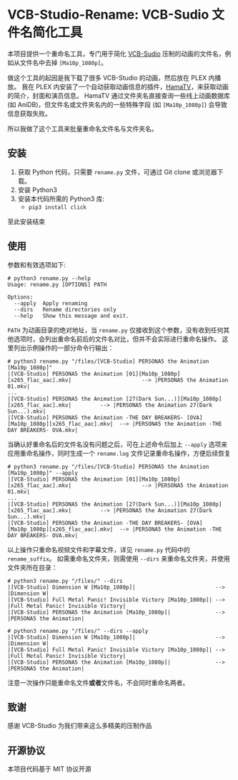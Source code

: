 
# VCB-Studio-Rename: VCB-Sudio 文件名简化工具

本项目提供一个重命名工具，专门用于简化 [VCB-Sudio](https://vcb-s.com) 压制的动画的文件名，例如从文件名中去掉 `[Ma10p_1080p]`。

做这个工具的起因是我下载了很多 VCB-Studio 的动画，然后放在 PLEX 内播放。
我在 PLEX 内安装了一个自动获取动画信息的插件，[HamaTV](https://github.com/ZeroQI/Hama.bundle)，来获取动画的简介，封面和演员信息。
HamaTV 通过文件夹名直接查询一些线上动画数据库 (如 AniDB)，但文件名或文件夹名内的一些特殊字段 (如 `[Ma10p_1080p]`) 会导致信息获取失败。

所以我做了这个工具来批量重命名文件名与文件夹名。

## 安装

1. 获取 Python 代码，只需要 `rename.py` 文件，可通过 Git clone 或浏览器下载。
2. 安装 Python3
3. 安装本代码所需的 Python3 库:
   - `pip3 install click`

至此安装结束

## 使用

参数和有效选项如下:

```shell
# python3 rename.py --help
Usage: rename.py [OPTIONS] PATH

Options:
  --apply  Apply renaming
  --dirs   Rename directories only
  --help   Show this message and exit.
```

`PATH` 为动画目录的绝对地址，当 `rename.py` 仅接收到这个参数，没有收到任何其他选项时，会列出重命名前后的文件名对比，但并不会实际进行重命名操作。
这里列出示例操作的一部分命令行输出：

```shell
# python3 rename.py "/files/[VCB-Studio] PERSONA5 the Animation [Ma10p_1080p]"
|[VCB-Studio] PERSONA5 the Animation [01][Ma10p_1080p][x265_flac_aac].mkv|                      --> |PERSONA5 the Animation 01.mkv|
...
|[VCB-Studio] PERSONA5 the Animation [27(Dark Sun...)][Ma10p_1080p][x265_flac_aac].mkv|         --> |PERSONA5 the Animation 27(Dark Sun...).mkv|
|[VCB-Studio] PERSONA5 the Animation -THE DAY BREAKERS- [OVA][Ma10p_1080p][x265_flac_aac].mkv|  --> |PERSONA5 the Animation -THE DAY BREAKERS- OVA.mkv|

```

当确认好重命名后的文件名没有问题之后，可在上述命令后加上 `--apply` 选项来应用重命名操作，同时生成一个 `rename.log` 文件记录重命名操作，方便后续恢复

```shell
# python3 rename.py "/files/[VCB-Studio] PERSONA5 the Animation [Ma10p_1080p]" --apply
|[VCB-Studio] PERSONA5 the Animation [01][Ma10p_1080p][x265_flac_aac].mkv|                      --> |PERSONA5 the Animation 01.mkv|
...
|[VCB-Studio] PERSONA5 the Animation [27(Dark Sun...)][Ma10p_1080p][x265_flac_aac].mkv|         --> |PERSONA5 the Animation 27(Dark Sun...).mkv|
|[VCB-Studio] PERSONA5 the Animation -THE DAY BREAKERS- [OVA][Ma10p_1080p][x265_flac_aac].mkv|  --> |PERSONA5 the Animation -THE DAY BREAKERS- OVA.mkv|
```

以上操作只重命名视频文件和字幕文件，详见 `rename.py` 代码中的 `rename_suffix`。
如需重命名文件夹，则需使用 `--dirs` 来重命名文件夹，并使用文件夹所在目录：

```shell
# python3 rename.py "/files/" --dirs
|[VCB-Studio] Dimension W [Ma10p_1080p]|                         --> |Dimension W|
|[VCB-Studio] Full Metal Panic! Invisible Victory [Ma10p_1080p]| --> |Full Metal Panic! Invisible Victory|
|[VCB-Studio] PERSONA5 the Animation [Ma10p_1080p]|              --> |PERSONA5 the Animation|

# python3 rename.py "/files/" --dirs --apply
|[VCB-Studio] Dimension W [Ma10p_1080p]|                         --> |Dimension W|
|[VCB-Studio] Full Metal Panic! Invisible Victory [Ma10p_1080p]| --> |Full Metal Panic! Invisible Victory|
|[VCB-Studio] PERSONA5 the Animation [Ma10p_1080p]|              --> |PERSONA5 the Animation|
```

注意一次操作只能重命名文件**或者**文件名，不会同时重命名两者。

## 致谢

感谢 VCB-Studio 为我们带来这么多精美的压制作品

## 开源协议

本项目代码基于 MIT 协议开源
